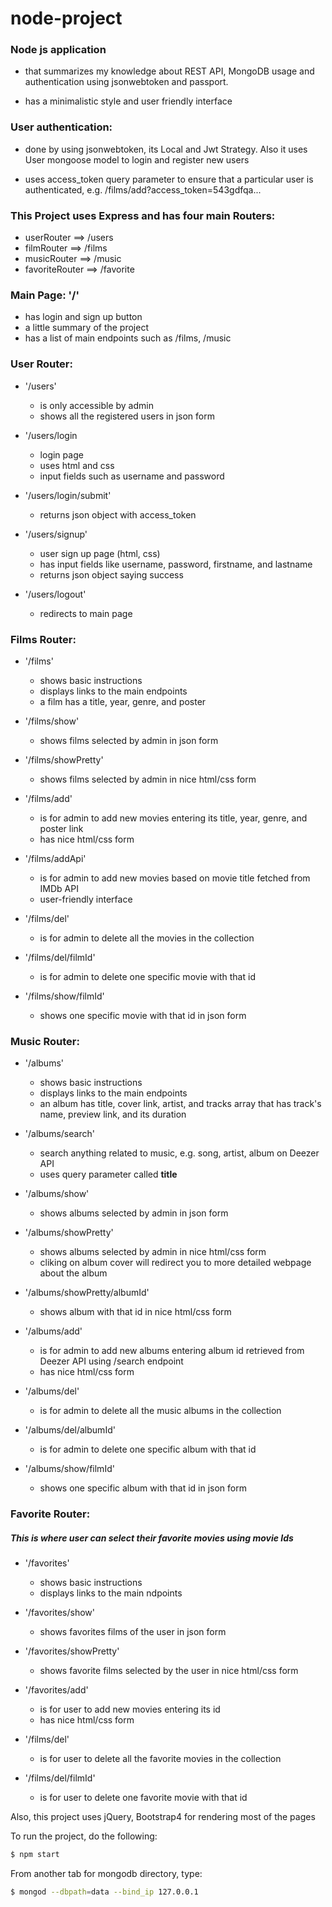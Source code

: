 # node-project
### Node js application 
* that summarizes my knowledge about REST API, MongoDB usage 
  and authentication using jsonwebtoken and passport.

* has a minimalistic style and user friendly interface

### User authentication:
* done by using jsonwebtoken, its Local and Jwt Strategy. Also it uses User 
  mongoose model to login and register new users

* uses access_token query parameter to ensure that a particular user is authenticated, 
  e.g. /films/add?access_token=543gdfqa...


### This Project uses Express and has four main Routers:
* userRouter ==> /users
* filmRouter ==> /films
* musicRouter ==> /music
* favoriteRouter ==> /favorite


### Main Page: '/'
* has login and sign up button
* a little summary of the project
* has a list of main endpoints such as /films, /music


### User Router: 
* '/users'
    * is only accessible by admin
    * shows all the registered users in json form

* '/users/login
    * login page
    * uses html and css
    * input fields such as username and password
* '/users/login/submit'
    * returns json object with access_token

* '/users/signup'
    * user sign up page (html, css)
    * has input fields like username, password, firstname, and lastname
    * returns json object saying success

* '/users/logout'
    * redirects to main page
    
### Films Router:

* '/films'
    * shows basic instructions
    * displays links to the main endpoints
    * a film has a title, year, genre, and poster

* '/films/show'
    * shows films selected by admin in json form

* '/films/showPretty'
    * shows films selected by admin in nice html/css form

* '/films/add'
    * is for admin to add new movies entering its title, year, genre, and poster link
    * has nice html/css form

* '/films/addApi'
    * is for admin to add new movies based on movie title fetched from IMDb API
    * user-friendly interface

* '/films/del'
    * is for admin to delete all the movies in the collection

* '/films/del/filmId'
    * is for admin to delete one specific movie with that id

* '/films/show/filmId'
    * shows one specific movie with that id in json form



### Music Router:

* '/albums'
    * shows basic instructions
    * displays links to the main endpoints
    * an album has title, cover link, artist, and tracks array that
      has track's name, preview link, and its duration


* '/albums/search'
    * search anything related to music, e.g. song, artist, album on Deezer API
    * uses query parameter called **title**

* '/albums/show'
    * shows albums selected by admin in json form

* '/albums/showPretty'
    * shows albums selected by admin in nice html/css form
    * cliking on album cover will redirect you to more detailed webpage about the album

* '/albums/showPretty/albumId'
    * shows album with that id in nice html/css form

* '/albums/add'
    * is for admin to add new albums entering album id retrieved from Deezer API using /search endpoint
    * has nice html/css form

* '/albums/del'
    * is for admin to delete all the music albums in the collection

* '/albums/del/albumId'
    * is for admin to delete one specific album with that id

* '/albums/show/filmId'
    * shows one specific album with that id in json form


### Favorite Router:

##### This is where user can select their favorite movies using movie Ids

* '/favorites'
    * shows basic instructions
    * displays links to the main ndpoints
    

* '/favorites/show'
    * shows favorites films of the user in json form

* '/favorites/showPretty'
    * shows favorite films selected by the user in nice html/css form

* '/favorites/add'
    * is for user to add new movies entering its id
    * has nice html/css form

* '/films/del'
    * is for user to delete all the favorite movies in the collection

* '/films/del/filmId'
    * is for user to delete one favorite movie with that id


Also, this project uses jQuery, Bootstrap4 for rendering most of the pages

To run the project, do the following:
```sh
$ npm start
```
From another tab for mongodb directory, type:

```sh
$ mongod --dbpath=data --bind_ip 127.0.0.1
```
